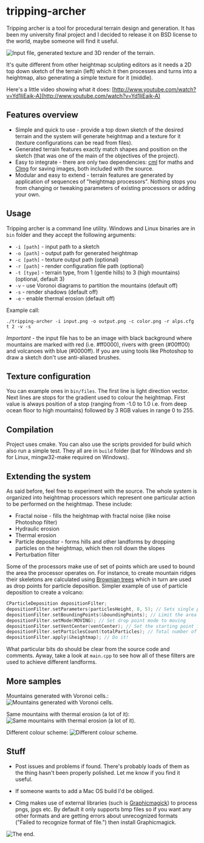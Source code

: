 tripping-archer
===============

Tripping archer is a tool for procedural terrain design and generation. It has been my university final project and I decided to release it on BSD license to the world, maybe someone will find it useful.

![Input file, generated texture and 3D render of the terrain.](http://amongpixels.com/moon/teaser.png)

It's quite different from other heightmap sculpting editors as it needs a 2D top down sketch of the terrain (left) which it then processes and turns into a heightmap, also generating a simple texture for it (middle).

Here's a little video showing what it does: [http://www.youtube.com/watch?v=Yd1liEaik-A](http://www.youtube.com/watch?v=Yd1liEaik-A)

## Features overview
* Simple and quick to use - provide a top down sketch of the desired terrain and the system will generate heightmap and a texture for it (texture configurations can be read from files).
* Generated terrain features exactly match shapes and position on the sketch (that was one of the main of the objectives of the project).
* Easy to integrate - there are only two dependencies: [cml](http://cmldev.net/) for maths and [CImg](http://cimg.sourceforge.net/) for saving images, both included with the source.
* Modular and easy to extend - terrain features are generated by application of sequences of "heightmap processors". Nothing stops you from changing or tweaking parameters of existing processors or adding your own.

## Usage
Tripping archer is a command line utility. Windows and Linux binaries are in `bin` folder and they accept the following arguments:

* `-i [path]` - input path to a sketch
* `-o [path]` - output path for generated heightmap
* `-c [path]` - texture output path (optional)
* `-r [path]` - render configuration file path (optional)
* `-t [type]` - terrain type, from 1 (gentle hills) to 3 (high mountains) (optional, default 3)
* `-v` - use Voronoi diagrams to partition the mountains (default off)
* `-s` - render shadows (default off)
* `-e` - enable thermal erosion (default off)

Example call:

    ./tripping-archer -i input.png -o output.png -c color.png -r alps.cfg t 2 -v -s

*Important* - the input file has to be an image with black background where mountains are marked with red (i.e. #ff0000), rivers with green (#00ff00) and volcanoes with blue (#0000ff). If you are using tools like Photoshop to draw a sketch don't use anti-aliased brushes.

## Texture configuration

You can example ones in `bin/files`. The first line is light direction vector. Next lines are stops for the gradient used to colour the heightmap. First value is always position of a stop (ranging from -1.0 to 1.0 i.e. from deep ocean floor to high mountains) followed by 3 RGB values in range 0 to 255.

## Compilation

Project uses cmake. You can also use the scripts provided for build which also run a simple test. They all are in `build` folder (bat for Windows and sh for Linux, mingw32-make required on Windows).

## Extending the system

As said before, feel free to experiment with the source. The whole system is organized into heightmap processors which represent one particular action to be performed on the heightmap. These include:

* Fractal noise - fills the heightmap with fractal noise (like noise Photoshop filter)
* Hydraulic erosion
* Thermal erosion
* Particle depositor - forms hills and other landforms by dropping particles on the heightmap, which then roll down the slopes
* Perturbation filter

Some of the processors make use of set of points which are used to bound the area the processor operates on. For instance, to create mountain ridges their skeletons are calculated using [Brownian trees](http://en.wikipedia.org/wiki/Brownian_tree) which in turn are used as drop points for particle deposition. Simpler example of use of particle deposition to create a volcano:

```cpp
CParticleDeposition depositionFilter;
depositionFilter.setParameters(particlesHeight, 8, 5); // Sets single particle height, elevation threshold and  search radius
depositionFilter.setBoundingPoints(&boundingPoints); // Limit the area where the drop point can move
depositionFilter.setMode(MOVING); // Set drop point mode to moving
depositionFilter.setVentCenter(ventCenter); // Set the starting point for the drop point
depositionFilter.setParticlesCount(totalParticles); // Total number of particles to drop
depositionFilter.apply(&heightmap); // Do it!
```
What particular bits do should be clear from the source code and comments. Ayway, take a look at `main.cpp` to see how all of these filters are used to achieve different landforms.

## More samples

Mountains generated with Voronoi cells.:
![Mountains generated with Voronoi cells.](http://amongpixels.com/tripping-archer/base-color.png)

Same mountains with thermal erosion (a lot of it):
![Same mountains with thermal erosion (a lot of it).](http://amongpixels.com/tripping-archer/erosion2-color.png)

Different colour scheme:
![Different colour scheme.](http://amongpixels.com/tripping-archer/color.png)

## Stuff

* Post issues and problems if found. There's probably loads of them as the thing hasn't been properly polished. Let me know if you find it useful.

* If someone wants to add a Mac OS build I'd be obliged.

* CImg makes use of external libraries (such is [Graphicmagick](http://www.graphicsmagick.org/)) to process pngs, jpgs etc. By default it only supports bmp files so if you want any other formats and are getting errors about unrecognized formats ("Failed to recognize format of file.") then install Graphicmagick.

![The end.](http://amongpixels.com/tripping-archer/the-end.png)

